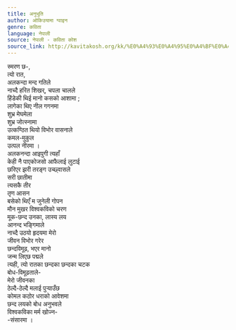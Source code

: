 ```yaml
---
title: अनुभूति
author: ओकिउयामा ग्वाइन
genre: कविता
language: नेपाली
source: नेपाली - कविता कोश
source_link: http://kavitakosh.org/kk/%E0%A4%93%E0%A4%95%E0%A4%BF%E0%A4%89%E0%A4%AF%E0%A4%BE%E0%A4%AE%E0%A4%BE_%E0%A4%97%E0%A5%8D%E0%A4%B5%E0%A4%BE%E0%A4%87%E0%A4%A8
---
```


स्मरण छ-,  
त्यो रात,  
अलकन्दा मन्द गतिले  
नाच्दै हरित शिखर्, चपला चालले  
हिंडेकी थिई मानो कसको आशामा ;  
लागेका थिए नील गगनमा  
शुभ्र मेघमेला  
शुभ्र जोत्स्‍नामा  
उत्कण्ठित थियो विभोर वासनाले  
कमल-मुकुल  
उत्पल नीरमा ।  
अलकनन्दा आइपुगी त्यहाँ  
केही नै पाएकोजसो आफैलाई लुटाई  
छरिएर झरी तरङ्ग उच्छ्‍वासले  
सरी छातीमा  
त्यसकै तीर  
तृण आसन  
बसेको थिएँ म जुनेली गोपन  
मौन मुखर विश्वकविको चरण  
मूक-छन्द उनका, लास्य लय  
आनन्द भङ्गिमाले  
नाच्दै उठयो हृदयमा मेरो  
जीवन विभोर गरेर  
छन्दविमूढ, भएर मानो  
जन्म लिएछ पद्मले  
त्यही, त्यो रातका छन्दका छन्दका चटक  
बोध-विमूढताले-  
मेरो जीवनका  
ठेल्दै-ठेल्दै मलाई पुर्‍याउँछ  
कोमल कठोर धराको आवेशमा  
छन्द लयको बोध अनुभवले  
विश्‍वकविका मर्म खोज्‍न-  
-संसारमा ।
